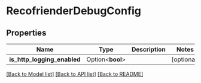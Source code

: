 # RecofrienderDebugConfig

## Properties

Name | Type | Description | Notes
------------ | ------------- | ------------- | -------------
**is_http_logging_enabled** | Option<**bool**> |  | [optional]

[[Back to Model list]](../README.md#documentation-for-models) [[Back to API list]](../README.md#documentation-for-api-endpoints) [[Back to README]](../README.md)



